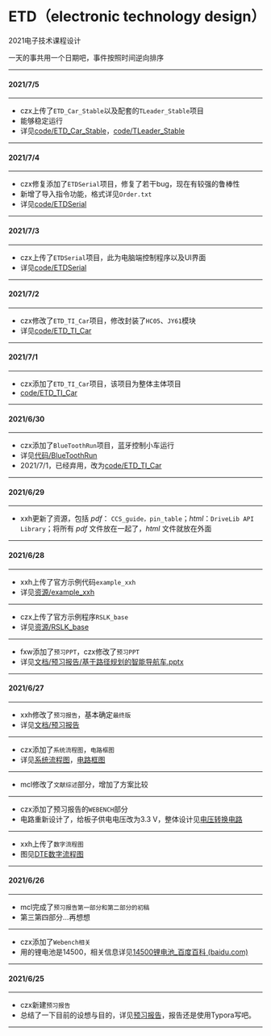 # ETD（electronic technology design）

2021电子技术课程设计

一天的事共用一个日期吧，事件按照时间逆向排序

---

#### 2021/7/5

---

+ czx上传了`ETD_Car_Stable`以及配套的`TLeader_Stable`项目
+ 能够稳定运行
+ 详见[code/ETD_Car_Stable](https://git.tsinghua.edu.cn/etd/etd/-/tree/master/code/ETD_Car_Stable)，[code/TLeader_Stable ](https://git.tsinghua.edu.cn/etd/etd/-/tree/master/code/TLeader_Stable)

---

#### 2021/7/4

---

+ czx修复添加了`ETDSerial`项目，修复了若干bug，现在有较强的鲁棒性
+ 新增了导入指令功能，格式详见`Order.txt`
+ 详见[code/ETDSerial](https://git.tsinghua.edu.cn/etd/etd/-/tree/master/code/ETDSerial)

---

#### 2021/7/3

---

+ czx上传了`ETDSerial`项目，此为电脑端控制程序以及UI界面
+ 详见[code/ETDSerial](https://git.tsinghua.edu.cn/etd/etd/-/tree/master/code/ETDSerial)

---

#### 2021/7/2

---

+ czx修改了`ETD_TI_Car`项目，修改封装了`HC05`、`JY61`模块
+ 详见[code/ETD_TI_Car](https://git.tsinghua.edu.cn/etd/etd/-/tree/master/code/ETD_TI_Car)

---

#### 2021/7/1

---

+ czx添加了`ETD_TI_Car`项目，该项目为整体主体项目
+ [code/ETD_TI_Car](https://git.tsinghua.edu.cn/etd/etd/-/tree/master/code/ETD_TI_Car)

----

#### 2021/6/30

---

+ czx添加了`BlueToothRun`项目，蓝牙控制小车运行
+ 详见[代码/BlueToothRun](https://git.tsinghua.edu.cn/etd/etd/-/tree/master/代码/BlueToothRun)
+ 2021/7/1，已经弃用，改为[code/ETD_TI_Car](https://git.tsinghua.edu.cn/etd/etd/-/tree/master/code/ETD_TI_Car)

---

#### 2021/6/29

----

+ xxh更新了资源，包括 $pdf$： `CCS_guide，pin_table`；$html$：`DriveLib API Library`；将所有 $pdf$ 文件放在一起了，$html$ 文件就放在外面

-----

#### 2021/6/28

----

+ xxh上传了官方示例代码`example_xxh`
+ 详见[资源/example_xxh](https://git.tsinghua.edu.cn/etd/etd/-/tree/master/资源/example_xxh)

----

+ czx上传了官方示例程序`RSLK_base`
+ 详见[资源/RSLK_base](https://git.tsinghua.edu.cn/etd/etd/-/tree/master/资源/RSLK_base)

---

+ fxw添加了`预习PPT`，czx修改了`预习PPT`
+ 详见[文档/预习报告/基于路径规划的智能导航车.pptx](https://git.tsinghua.edu.cn/etd/etd/-/blob/master/文档/预习报告/基于路径规划的智能导航车.pptx)

----

#### 2021/6/27

---

+ xxh修改了`预习报告`，基本确定`最终版`
+ 详见[文档/预习报告](https://git.tsinghua.edu.cn/etd/etd/-/tree/master/文档/预习报告/报告)

---

+ czx添加了`系统流程图`，`电路框图`
+ 详见[系统流程图](https://git.tsinghua.edu.cn/etd/etd/-/blob/master/文档/预习报告/系统流程图.png)，[电路框图](https://git.tsinghua.edu.cn/etd/etd/-/blob/master/文档/预习报告/电路框图.jpg)

---

+ mcl修改了`文献综述`部分，增加了方案比较

---

+ czx添加了预习报告的`WEBENCH`部分
+ 电路重新设计了，给板子供电电压改为3.3 V，整体设计见[电压转换电路](https://webench.ti.com/power-designer/switching-regulator/export/3)

---

+ xxh上传了`数字流程图`
+ 图见[DTE数字流程图](https://git.tsinghua.edu.cn/etd/etd/-/blob/master/文档/预习报告/DTE数字流程图.jpg)

---

#### 2021/6/26

---

+ mcl完成了`预习报告第一部分和第二部分的初稿`
+ 第三第四部分...再想想

---

+ czx添加了`Webench相关`
+ 用的锂电池是14500，相关信息详见[14500锂电池_百度百科 (baidu.com)](https://baike.baidu.com/item/14500锂电池/6347614?fr=aladdin)

---

#### 2021/6/25

---

+ czx新建`预习报告`
+ 总结了一下目前的设想与目的，详见[预习报告](https://git.tsinghua.edu.cn/etd/etd/-/blob/master/文档/预习报告)，报告还是使用Typora写吧。

---

